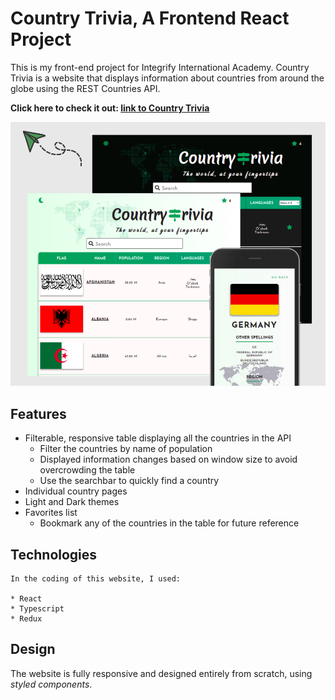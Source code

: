 # Country Trivia, A Frontend React Project

This is my front-end project for Integrify International Academy. Country Trivia is a website that displays information about countries from around the globe using the REST Countries API.

**Click here to check it out: [link to Country Trivia](https://countrytrivia.netlify.app/)**

![Image preview of Country Trivia](./public/countrytriviapreview.png)

## Features

- Filterable, responsive table displaying all the countries in the API
  - Filter the countries by name of population
  - Displayed information changes based on window size to avoid overcrowding the table
  - Use the searchbar to quickly find a country
- Individual country pages
- Light and Dark themes
- Favorites list
  - Bookmark any of the countries in the table for future reference

## Technologies

    In the coding of this website, I used:

    * React
    * Typescript
    * Redux

## Design

The website is fully responsive and designed entirely from scratch, using _styled components_.

